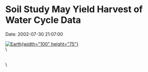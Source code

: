Soil Study May Yield Harvest of Water Cycle Data
================================================

Date: 2002-07-30 21:07:00

[![Earth](http://www.jpl.nasa.gov/images/earth/globe-modis-640.jpg){width="100"
height="75"}](http://www.jpl.nasa.gov/news/&rn=news.xml&rst=6481)\
\

\
\
